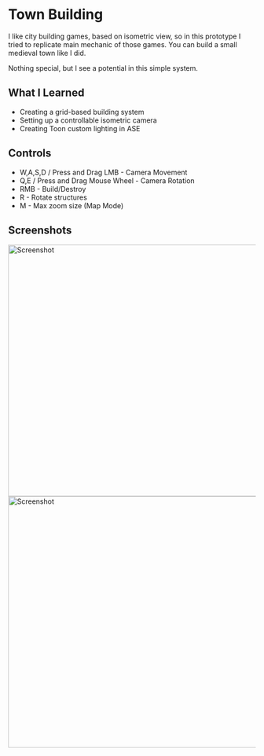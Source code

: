 # Town Building
 
I like city building games, based on isometric view, so in this prototype I tried to replicate main mechanic of those games. You can build a small medieval town like I did.

Nothing special, but I see a potential in this simple system.

## What I Learned
* Creating a grid-based building system
* Setting up a controllable isometric camera
* Creating Toon custom lighting in ASE

## Controls
* W,A,S,D / Press and Drag LMB - Camera Movement
* Q,E / Press and Drag Mouse Wheel - Camera Rotation
* RMB - Build/Destroy
* R - Rotate structures
* M - Max zoom size (Map Mode)

## Screenshots

<img alt="Screenshot" width="512" align="center" src="https://i.imgur.com/e9Ngu63.png">
<img alt="Screenshot" width="512" align="center" src="https://i.imgur.com/Ofjd1rS.png">
